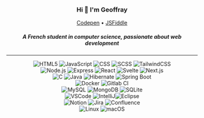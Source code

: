 <h3 align="center">Hi 👋 I'm Geoffray</h3>
<p align="center">
  <a href="https://codepen.io/jofresh" target="_blank">Codepen</a> •
  <a href="https://jsfiddle.net/user/jofresh/fiddles/" target="_blank">JSFiddle</a>
</p>

<h5 align="center">A French student in computer science, passionate about web development</h5>

---

<!-- https://regex101.com/r/LEVVwW/1 -->

<div align="center">
  <div></div>
  <img src="https://img.shields.io/badge/HTML5-%23E34F26.svg?style=plastic&logo=HTML5&logoColor=white" alt="HTML5"> <img src="https://img.shields.io/badge/JavaScript-%23323330.svg?style=plastic&logo=javascript&logoColor=%23F7DF1E" alt="JavaScript"> <img src="https://img.shields.io/badge/CSS3-%231572B6.svg?style=plastic&logo=css3&logoColor=white" alt="CSS"> <img src="https://img.shields.io/badge/SCSS-hotpink.svg?style=plastic&logo=SASS&logoColor=white" alt="SCSS"> <img src="https://img.shields.io/badge/Tailwind-%2338B2AC.svg?style=plastic&logo=tailwind-css&logoColor=white" alt="TailwindCSS">
  <div>
    <img src="https://img.shields.io/badge/Node.js-6DA55F?style=plastic&logo=node.js&logoColor=white" alt="Node.js"> <img src="https://img.shields.io/badge/Express.js-%23404d59.svg?style=plastic&logo=express&logoColor=%2361DAFB" alt="Express"> <img src="https://img.shields.io/badge/React-%2320232a.svg?style=plastic&logo=react&logoColor=%2361DAFB" alt="React"> <img src="https://img.shields.io/badge/Svelte-%23f1413d.svg?style=plastic&logo=svelte&logoColor=white" alt="Svelte"> <img src="https://img.shields.io/badge/Next.js-black?style=plastic&logo=next.js&logoColor=white" alt="Next.js">
  </div>
  <div>
    <img src="https://img.shields.io/badge/C-%2300599C.svg?style=plastic&logo=c&logoColor=white" alt="C"> <img src="https://img.shields.io/badge/Java-%23ED8B00.svg?style=plastic&logo=java&logoColor=white" alt="Java"> <img src="https://img.shields.io/badge/-Hibernate-000?&logo=Hibernate" alt="Hibernate"> <img src="https://img.shields.io/badge/Spring%20Boot-%236DB33F.svg?style=plastic&logo=spring&logoColor=white" alt="Spring Boot">
  </div>
  <div>
    <img src="https://img.shields.io/badge/Docker-%230db7ed.svg?style=plastic&logo=docker&logoColor=white" alt="Docker"> <img src="https://img.shields.io/badge/GitLab%20CI-%23181717.svg?style=plastic&logo=gitlab&logoColor=white" alt="Gitlab CI">
  </div>
  <div>
    <img src="https://img.shields.io/badge/MySQL-%2300f.svg?style=plastic&logo=mysql&logoColor=white" alt="MySQL"> <img src="https://img.shields.io/badge/MongoDB-%234ea94b.svg?style=plastic&logo=mongodb&logoColor=white" alt="MongoDB"> <img src="https://img.shields.io/badge/SQLite-%2307405e.svg?style=plastic&logo=sqlite&logoColor=white" alt="SQLite">
  </div>
  <div>
    <img src="https://img.shields.io/badge/VSCode-0078d7.svg?style=plastic&logo=visual-studio-code&logoColor=white" alt="VSCode"> <img src="https://img.shields.io/badge/IntelliJ-000000.svg?style=plastic&logo=intellij-idea&logoColor=white" alt="IntelliJ"><img src="https://img.shields.io/badge/Eclipse-FE7A16.svg?style=plastic&logo=Eclipse&logoColor=white" alt="Eclipse">
  </div>
  <div>
    <img src="https://img.shields.io/badge/Notion-%23000000.svg?style=plastic&logo=notion&logoColor=white" alt="Notion"> <img src="https://img.shields.io/badge/Jira-%230A0FFF.svg?style=plastic&logo=jira&logoColor=white" alt="Jira"> <img src="https://img.shields.io/badge/Confluence-%23172BF4.svg?style=plastic&logo=confluence&logoColor=white" alt="Confluence">
  </div>
  <div>
    <img src="https://img.shields.io/badge/Linux-FCC624?style=plastic&logo=linux&logoColor=black" alt="Linux"> <img src="https://img.shields.io/badge/macOS-000000?style=plastic&logo=macos&logoColor=F0F0F0" alt="macOS">
  </div>
</div>
